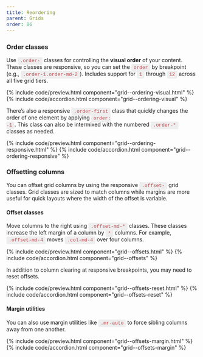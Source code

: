 ```yaml
---
title: Reordering
parent: Grids
order: 06
---
```


### Order classes

Use <code>.order-</code> classes for controlling the **visual order** of your content. These classes are responsive, so you can set the <code>order</code> by breakpoint (e.g., <code>.order-1.order-md-2</code>). Includes support for <code>1</code> through <code>12</code> across all five grid tiers.

{% include code/preview.html component="grid--ordering-visual.html" %}
{% include code/accordion.html component="grid--ordering-visual" %}

There’s also a responsive <code>.order-first</code> class that quickly changes the order of one element by applying <code>order: -1</code>. This class can also be intermixed with the numbered <code>.order-\*</code> classes as needed.

{% include code/preview.html component="grid--ordering-responsive.html" %}
{% include code/accordion.html component="grid--ordering-responsive" %}


### Offsetting columns

You can offset grid columns by using the responsive <code>.offset-</code> grid classes. Grid classes are sized to match columns while margins are more useful for quick layouts where the width of the offset is variable.

#### Offset classes

Move columns to the right using <code>.offset-md-\*</code> classes. These classes increase the left margin of a column by <code>\*</code> columns. For example, <code>.offset-md-4</code> moves <code>.col-md-4</code> over four columns.

{% include code/preview.html component="grid--offsets.html" %}
{% include code/accordion.html component="grid--offsets" %}

In addition to column clearing at responsive breakpoints, you may need to reset offsets.

{% include code/preview.html component="grid--offsets-reset.html" %}
{% include code/accordion.html component="grid--offsets-reset" %}

#### Margin utilities

You can also use margin utilities like <code>.mr-auto</code> to force sibling columns away from one another.

{% include code/preview.html component="grid--offsets-margin.html" %}
{% include code/accordion.html component="grid--offsets-margin" %}

<style scoped>
    .grid-example {
        position: relative;
        padding: 16px;
        margin: 16px -15px;
        border: 3px 0 0 solid #f7f7f9;
    }
    @media (min-width: 576px) {
        .grid-example {
            padding: 24px;
            margin: 16px 0 0 0;
        }
    }
    .grid-example > .row > .col,
    .grid-example .row > [class^=col-] {
        padding-top: .75rem;
        padding-bottom: .75rem;
        background-color: rgba(86,61,124,.15);
        border: 1px solid rgba(86,61,124,.2);
    }
    code {
        padding: 3px 6px;
        background-color: #eee;
        border-radius: 4px;
        font-family: SFMono-Regular, Menlo, Monaco, Consolas, "Liberation Mono", "Courier New", monospace;
        font-size: 90%;
        color: #bd4147;
    }
</style>
